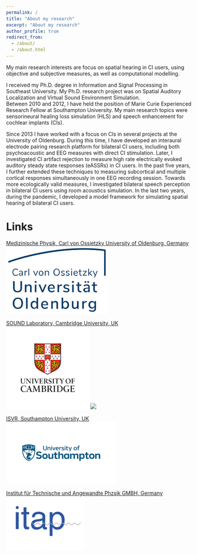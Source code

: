 ```yaml
---
permalink: /
title: "About my research"
excerpt: "About my research"
author_profile: true
redirect_from: 
  - /about/
  - /about.html
---
```


My main research interests are focus on spatial hearing in CI users, using objective and subjective measures, as well as computational modelling. 

I received my Ph.D. degree in Information and Signal Processing in Southeast University. My Ph.D. research project was on Spatial Auditory Localization and Virtual Sound Environment Simulation.  
Between 2010 and 2012, I have held the position of Marie Curie Experienced Research Fellow at Southampton University. My main research topics were sensorineural healing loss simulation (HLS) and speech enhancement for cochlear implants (CIs).

Since 2013 I have worked with a focus on CIs in several projects at the University of Oldenburg. During this time, I have developed an interaural electrode pairing research platform for bilateral CI users, including both psychoacoustic and EEG measures with direct CI stimulation. Later, I investigated CI artifact rejection to measure high rate electrically evoked auditory steady state responses (eASSRs) in CI users. In the past five years, I further extended these techniques to measuring subcortical and multiple cortical responses simultaneously in one EEG recording session. Towards more ecologically valid measures, I investigated bilateral speech perception in bilateral CI users using room acoustics simulation. In the last two years, during the pandemic, I developed a model framework for simulating spatial hearing of bilateral CI users.


# Links

[Medizinische Physik, Carl von Ossietzky University of Oldenburg, Germany](https://uol.de/mediphysik) ![](/images/research/OldenburgUni.png)

[SOUND Laboratory, Cambridge University, UK](https://www-neurosciences.medschl.cam.ac.uk/sound-lab/) ![](/images/research/CambridgeUni.png) ![](/images/research/soundlab.png)


[ISVR, Southampton University, UK](https://www.southampton.ac.uk/research/institutes-centres/institute-of-sound-vibration-research) ![](/images/research/southamptonUni.png)


[Institut für Technische und Angewandte Phzsik GMBH, Germany](https://www.itap.de/) ![](/images/research/itap.png)
